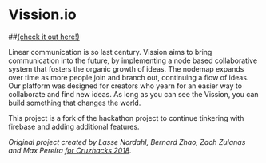 # Vission.io
##[(check it out here!)](https://vission.io)

Linear communication is so last century. Vission aims to bring communication into the future, by implementing a node based collaborative system that fosters the organic growth of ideas. The nodemap expands over time as more people join and branch out, continuing a flow of ideas. Our platform was designed for creators who yearn for an easier way to collaborate and find new ideas. As long as you can see the Vission, you can build something that changes the world.

This project is a fork of the hackathon project to continue tinkering with firebase and adding additional features.

*Original project created by Lasse Nordahl, Bernard Zhao, Zach Zulanas and Max Pereira [for Cruzhacks 2018](https://devpost.com/software/vission).*